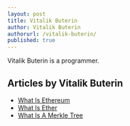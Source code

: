 ```yaml
---
layout: post
title: Vitalik Buterin
author: Vitalik Buterin
authorurl: /vitalik-buterin/
published: true
---
```


Vitalik Buterin is a programmer.

## Articles by Vitalik Buterin

<ul>
<li><a href="/what-is-ethereum/">What Is Ethereum</a></li>
<li><a href="/what-is-ether/">What Is Ether</a></li>
<li><a href="/what-is-a-merkle-tree/">What Is A Merkle Tree</a></li>
</ul>